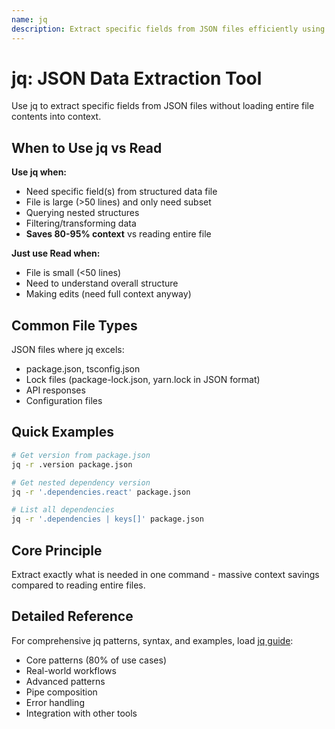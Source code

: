 ```yaml
---
name: jq
description: Extract specific fields from JSON files efficiently using jq instead of reading entire files, saving 80-95% context.
---
```


# jq: JSON Data Extraction Tool

Use jq to extract specific fields from JSON files without loading entire file contents into context.

## When to Use jq vs Read

**Use jq when:**
- Need specific field(s) from structured data file
- File is large (>50 lines) and only need subset
- Querying nested structures
- Filtering/transforming data
- **Saves 80-95% context** vs reading entire file

**Just use Read when:**
- File is small (<50 lines)
- Need to understand overall structure
- Making edits (need full context anyway)

## Common File Types

JSON files where jq excels:
- package.json, tsconfig.json
- Lock files (package-lock.json, yarn.lock in JSON format)
- API responses
- Configuration files

## Quick Examples

```bash
# Get version from package.json
jq -r .version package.json

# Get nested dependency version
jq -r '.dependencies.react' package.json

# List all dependencies
jq -r '.dependencies | keys[]' package.json
```

## Core Principle

Extract exactly what is needed in one command - massive context savings compared to reading entire files.

## Detailed Reference

For comprehensive jq patterns, syntax, and examples, load [jq guide](./references/jq-guide.md):
- Core patterns (80% of use cases)
- Real-world workflows
- Advanced patterns
- Pipe composition
- Error handling
- Integration with other tools
